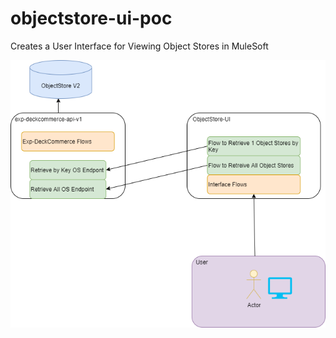 # objectstore-ui-poc
Creates a User Interface for Viewing Object Stores in MuleSoft


![Architecture](/objectstore-ui-arch.png)
